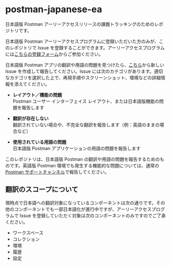 # postman-japanese-ea

日本語版 Postman アーリーアクセスリリースの課題トラッキングのためのレポジトリです。

日本語版 Postman アーリーアクセスプログラムに登録いただいた方のみが、このレポジトリで Issue を登録することができます。アーリーアクセスプログラムには[こちらの登録フォーム](https://forms.gle/8uqmKH9icHuu98j36)からご参加ください。

日本語版 Postman アプリの翻訳や用語の問題を見つけたら、[こちら](https://github.com/postmanlabs/postman-japanese-ea/issues/new/choose)から新しい Issue を作成して報告してください。Issue には次のカテゴリがあります。適切なカテゴリを選択した上で、再現手順やスクリーンショット、環境などの詳細情報を添えてください。

- **レイアウト／機能の問題**<br>
  Postman ユーザー インターフェイス レイアウト、または日本語版機能の問題を報告します

- **翻訳が存在しない**<br>
  翻訳されていない場合や、不完全な翻訳を報告します（例：英語のままの場合など）

- **使用されている用語の問題**<br>
  日本語版 Postman アプリケーションの用語の問題を報告します

このレポジトリは、日本語版 Postman の翻訳や用語の問題を報告するためのものです。英語版 Postman 環境でも発生する機能的な問題については、通常の [Postman サポートチャンネル](https://support.postman.com/hc/en-us)で報告してください。

## 翻訳のスコープについて

現時点で日本語への翻訳対象になっているコンポーネントは次の通りです。その他のコンポーネントでも一部日本語化が進行中ですが、アーリーアクセスプログラムで Issue を登録していただく対象は次のコンポーネントのみですのでご了承ください。

- ワークスペース
- コレクション
- 環境
- 履歴
- 設定
